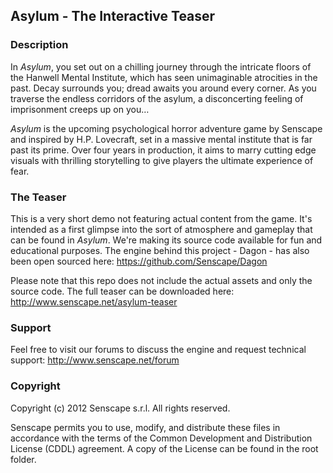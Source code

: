 ## Asylum - The Interactive Teaser

### Description

In _Asylum_, you set out on a chilling journey through the intricate floors of the Hanwell Mental Institute, which has seen unimaginable atrocities in the past. Decay surrounds you; dread awaits you around every corner. As you traverse the endless corridors of the asylum, a disconcerting feeling of imprisonment creeps up on you…_Asylum_ is the upcoming psychological horror adventure game by Senscape and inspired by H.P. Lovecraft, set in a massive mental institute that is far past its prime. Over four years in production, it aims to marry cutting edge visuals with thrilling storytelling to give players the ultimate experience of fear.

### The Teaser

This is a very short demo not featuring actual content from the game. It's intended as a first glimpse into the sort of atmosphere and gameplay that can be found in _Asylum_. We're making its source code available for fun and educational purposes. The engine behind this project - Dagon - has also been open sourced here: https://github.com/Senscape/Dagon

Please note that this repo does not include the actual assets and only the source code. The full teaser can be downloaded here: http://www.senscape.net/asylum-teaser

### Support

Feel free to visit our forums to discuss the engine and request technical support: http://www.senscape.net/forum

### Copyright

Copyright (c) 2012 Senscape s.r.l. All rights reserved.

Senscape permits you to use, modify, and distribute these files in accordance with the terms of the Common Development and Distribution License (CDDL) agreement. A copy of the License can be found in the root folder.